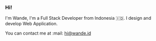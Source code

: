### Hi!
I'm Wande, I'm a Full Stack Developer from Indonesia :indonesia:.
I design and develop Web Application.

You can contact me at :mail: [hi@wande.id](mailto:hi@wande.id)

<!--
**wandetri/wandetri** is a ✨ _special_ ✨ repository because its `README.md` (this file) appears on your GitHub profile.

Here are some ideas to get you started:

- 🔭 I’m currently working on ...
- 🌱 I’m currently learning ...
- 👯 I’m looking to collaborate on ...
- 🤔 I’m looking for help with ...
- 💬 Ask me about ...
- 📫 How to reach me: ...
- 😄 Pronouns: ...
- ⚡ Fun fact: ...
-->
